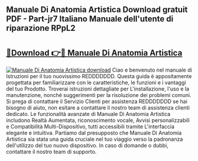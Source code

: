 ## Manuale Di Anatomia Artistica Download gratuit PDF - Part-jr7 Italiano Manuale dell'utente di riparazione RPpL2

# <h2><a href="http://dfee77f.blite.top/?on=Manuale+Di+Anatomia+Artistica">🔗Download 👉🔴 Manuale Di Anatomia Artistica</a></h2>

[![Manuale Di Anatomia Artistica download](https://i.imgur.com/lujVjoI.png)](http://dfee77f.blite.top/?on=Manuale+Di+Anatomia+Artistica)
Ciao e benvenuto nel manuale di Istruzioni per il tuo nuovissimo REDDDDDDD. Questa guida è appositamente progettata per familiarizzare con le caratteristiche, le funzioni e i vantaggi del tuo Prodotto. Troverai istruzioni dettagliate per L'installazione, l'uso e la manutenzione, nonché suggerimenti per la risoluzione dei problemi comuni. Si prega di contattare il Servizio Clienti per assistenza REDDDDDDD se hai bisogno di aiuto, non esitare a contattare il nostro team di assistenza clienti dedicato. Le funzionalità avanzate di Manuale Di Anatomia Artistica includono Realtà Aumentata, riconoscimento vocale, Avvisi personalizzabili e Compatibilità Multi-Dispositivo, tutti accessibili tramite L'interfaccia elegante e intuitiva. Partiamo dal presupposto che Manuale Di Anatomia Artistica sia stata una guida cruciale nel tuo viaggio verso la padronanza dell'utilizzo del tuo nuovo dispositivo. In caso di domande o dubbi, contattare il nostro team di supporto.

